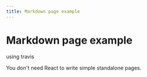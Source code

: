 ```yaml
---
title: Markdown page example
---
```


# Markdown page example
using travis

You don't need React to write simple standalone pages.

